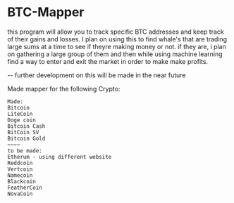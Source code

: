 # BTC-Mapper
this program will allow you to track specific BTC addresses and keep track of their gains and losses. I plan on using this to find whale's 
that are trading large sums at a time to see if theyre making money or not. if they are, i plan on gathering a large group of them and then while using machine learning find a way to enter and exit the market in order to make make profits. 

-- further development on this will be made in the near future 

Made mapper for the following Crypto:
~~~~~
Made:
Bitcoin
LiteCoin
Doge coin
Bitcoin Cash
BitCoin SV
Bitcoin Gold
~~~~
to be made:
Etherum - using different website 
Reddcoin
Vertcoin
Namecoin
Blackcoin
FeatherCoin
NovaCoin

